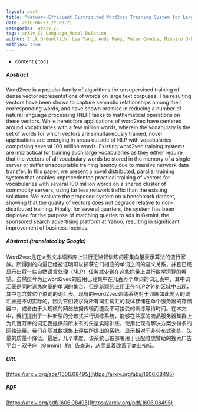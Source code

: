 ```yaml
---
layout: post
title: "Network-Efficient Distributed Word2vec Training System for Large Vocabularies"
date: 2016-06-27 22:00:21
categories: arXiv_CL
tags: arXiv_CL Language_Model Relation
author: Erik Ordentlich, Lee Yang, Andy Feng, Peter Cnudde, Mihajlo Grbovic, Nemanja Djuric, Vladan Radosavljevic, Gavin Owens
mathjax: true
---
```


* content
{:toc}

##### Abstract
Word2vec is a popular family of algorithms for unsupervised training of dense vector representations of words on large text corpuses. The resulting vectors have been shown to capture semantic relationships among their corresponding words, and have shown promise in reducing a number of natural language processing (NLP) tasks to mathematical operations on these vectors. While heretofore applications of word2vec have centered around vocabularies with a few million words, wherein the vocabulary is the set of words for which vectors are simultaneously trained, novel applications are emerging in areas outside of NLP with vocabularies comprising several 100 million words. Existing word2vec training systems are impractical for training such large vocabularies as they either require that the vectors of all vocabulary words be stored in the memory of a single server or suffer unacceptable training latency due to massive network data transfer. In this paper, we present a novel distributed, parallel training system that enables unprecedented practical training of vectors for vocabularies with several 100 million words on a shared cluster of commodity servers, using far less network traffic than the existing solutions. We evaluate the proposed system on a benchmark dataset, showing that the quality of vectors does not degrade relative to non-distributed training. Finally, for several quarters, the system has been deployed for the purpose of matching queries to ads in Gemini, the sponsored search advertising platform at Yahoo, resulting in significant improvement of business metrics.

##### Abstract (translated by Google)
Word2vec是在大型文本语料库上进行无监督训练的密集向量表示算法的流行家族。所得到的向量已经被证明可以捕获它们相应的单词之间的语义关系，并且已经显示出将一些自然语言处理（NLP）任务减少到在这些向量上进行数学运算的希望。虽然迄今为止word2vec的应用已经集中在几百万个单词的词汇表中，其中词汇表是同时训练向量的单词的集合，但是新颖的应用正在NLP之外的区域中出现，其中包含数亿个单词的词汇表。现有的word2vec训练系统对于训练如此庞大的词汇表是不切实际的，因为它们要求将所有词汇词汇的载体存储在单个服务器的存储器中，或者由于大规模的网络数据传输而遭受不可接受的训练等待时间。在本文中，我们提出了一种新型的分布式并行训练系统，能够在共享的商品服务器集群上为几百万字的词汇表提供前所未有的矢量实际训练，使用比现有解决方案少得多的网络流量。我们在基准数据集上评估所提出的系统，显示相对于非分布式训练，矢量的质量不降低。最后，几个季度，该系统已被部署用于匹配雅虎赞助的搜索广告平台 - 双子座（Gemini）的广告查询，从而显着改善了商业指标。

##### URL
[https://arxiv.org/abs/1606.08495](https://arxiv.org/abs/1606.08495)

##### PDF
[https://arxiv.org/pdf/1606.08495](https://arxiv.org/pdf/1606.08495)

